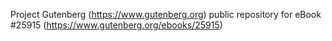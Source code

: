 Project Gutenberg (https://www.gutenberg.org) public repository for eBook #25915 (https://www.gutenberg.org/ebooks/25915)
